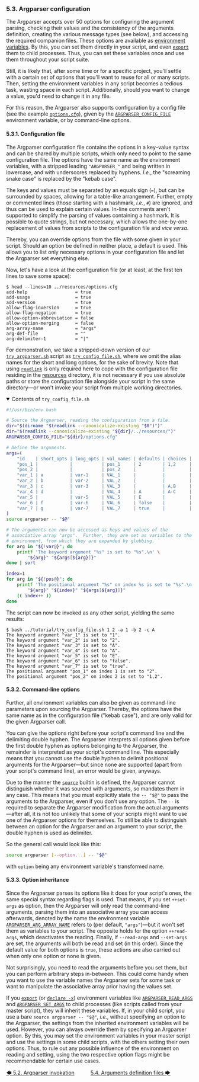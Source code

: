 <!--
###############################################################################
#                                                                             #
# Copyright 2025 Simon Brandt                                                 #
#                                                                             #
# Licensed under the Apache License, Version 2.0 (the "License");             #
# you may not use this file except in compliance with the License.            #
# You may obtain a copy of the License at                                     #
#                                                                             #
#     http://www.apache.org/licenses/LICENSE-2.0                              #
#                                                                             #
# Unless required by applicable law or agreed to in writing, software         #
# distributed under the License is distributed on an "AS IS" BASIS,           #
# WITHOUT WARRANTIES OR CONDITIONS OF ANY KIND, either express or implied.    #
# See the License for the specific language governing permissions and         #
# limitations under the License.                                              #
#                                                                             #
###############################################################################
-->

### 5.3. Argparser configuration

The Argparser accepts over 50 options for configuring the argument parsing, checking their values and the consistency of the arguments definition, creating the various message types (see below), and accessing the required companion files. These options are available as [environment variables](../reference/environment_variables/introduction.md#94-environment-variables). By this, you can set them directly in your script, and even [`export`](https://www.gnu.org/software/bash/manual/html_node/Bourne-Shell-Builtins.html#index-export "gnu.org &rightarrow; Bourne Shell Builtins &rightarrow; export") them to child processes. Thus, you can set these variables once and use them throughout your script suite.

Still, it is likely that, after some time or for a specific project, you'll settle with a certain set of options that you'll want to reuse for all or many scripts. Then, setting the environment variables in any script becomes a tedious task, wasting space in each script. Additionally, should you want to change a value, you'd need to change it in any file.

For this reason, the Argparser also supports configuration by a config file (see the example [`options.cfg`](../../resources/options.cfg)), given by the [`ARGPARSER_CONFIG_FILE`](../reference/environment_variables/environment_variables.md#9416-argparser_config_file) environment variable, or by command-line options.

#### 5.3.1. Configuration file

The Argparser configuration file contains the options in a key&ndash;value syntax and can be shared by multiple scripts, which only need to point to the same configuration file. The options have the same name as the environment variables, with a stripped leading `"ARGPARSER_"` and being written in lowercase, and with underscores replaced by hyphens. *I.e.*, the "screaming snake case" is replaced by the "kebab case".

The keys and values must be separated by an equals sign (`=`), but can be surrounded by spaces, allowing for a table-like arrangement. Further, empty or commented lines (those starting with a hashmark, *i.e.*, `#`) are ignored, and thus can be used to explain certain values. In-line comments aren't supported to simplify the parsing of values containing a hashmark. It is possible to quote strings, but not necessary, which allows the one-by-one replacement of values from scripts to the configuration file and *vice versa*.

Thereby, you can override options from the file with some given in your script. Should an option be defined in neither place, a default is used. This allows you to list only necessary options in your configuration file and let the Argparser set everything else.

Now, let's have a look at the configuration file (or at least, at the first ten lines to save some space):

<!-- <include command="head --lines=10 ../resources/options.cfg" lang="console"> -->
```console
$ head --lines=10 ../resources/options.cfg
add-help                  = true
add-usage                 = true
add-version               = true
allow-flag-inversion      = true
allow-flag-negation       = true
allow-option-abbreviation = false
allow-option-merging      = false
arg-array-name            = "args"
arg-def-file              = ""
arg-delimiter-1           = "|"
```
<!-- </include> -->

For demonstration, we take a stripped-down version of our [`try_argparser.sh`](../../tutorial/try_argparser.sh) script as [`try_config_file.sh`](../../tutorial/try_config_file.sh), where we omit the alias names for the short and long options, for the sake of brevity. Note that using [`readlink`](https://man7.org/linux/man-pages/man1/readlink.1.html "man7.org &rightarrow; man pages &rightarrow; readlink(1)") is only required here to cope with the configuration file residing in the [resources](../../resources) directory, it is not necessary if you use absolute paths or store the configuration file alongside your script in the same directory&mdash;or won't invoke your script from multiple working directories.

<details open>

<summary>Contents of <code>try_config_file.sh</code></summary>

<!-- <include command="sed '3,29d;/shellcheck/d' ../tutorial/try_config_file.sh" lang="bash"> -->
```bash
#!/usr/bin/env bash

# Source the Argparser, reading the configuration from a file.
dir="$(dirname "$(readlink --canonicalize-existing "$0")")"
dir="$(readlink --canonicalize-existing "${dir}/../resources/")"
ARGPARSER_CONFIG_FILE="${dir}/options.cfg"

# Define the arguments.
args=(
    "id    | short_opts | long_opts | val_names | defaults | choices | type | arg_no | arg_group            | notes      | help                                              "
    "pos_1 |            |           | pos_1     | 2        | 1,2     | int  | 1      | Positional arguments |            | one positional argument with default and choice   "
    "pos_2 |            |           | pos_2     |          |         | int  | 2      | Positional arguments |            | two positional arguments without default or choice"
    "var_1 | a          | var-1     | VAL_1     |          |         | uint | 1      | Mandatory options    |            | one value without default or choice               "
    "var_2 | b          | var-2     | VAL_2     |          |         | int  | +      | Mandatory options    |            | at least one value without default or choice      "
    "var_3 | c          | var-3     | VAL_3     |          | A,B     | char | +      | Mandatory options    |            | at least one value with choice                    "
    "var_4 | d          |           | VAL_4     | A        | A-C     | char | 1      | Optional options     |            | one value with default and choice                 "
    "var_5 |            | var-5     | VAL_5     | E        |         | str  | 1      | Optional options     |            | one value with default                            "
    "var_6 | f          | var-6     | VAL_6     | false    |         | bool | 0      | Optional options     |            | no value (flag) with default                      "
    "var_7 | g          | var-7     | VAL_7     | true     |         | bool | 0      | Optional options     | deprecated | no value (flag) with default                      "
)
source argparser -- "$@"

# The arguments can now be accessed as keys and values of the
# associative array "args".  Further, they are set as variables to the
# environment, from which they are expanded by globbing.
for arg in "${!var@}"; do
    printf 'The keyword argument "%s" is set to "%s".\n' \
        "${arg}" "${args[${arg}]}"
done | sort

index=1
for arg in "${!pos@}"; do
    printf 'The positional argument "%s" on index %s is set to "%s".\n' \
        "${arg}" "${index}" "${args[${arg}]}"
    (( index++ ))
done
```
<!-- </include> -->

</details>

The script can now be invoked as any other script, yielding the same results:

<!-- <include command="bash ../tutorial/try_config_file.sh 1 2 -a 1 -b 2 -c A" lang="console"> -->
```console
$ bash ../tutorial/try_config_file.sh 1 2 -a 1 -b 2 -c A
The keyword argument "var_1" is set to "1".
The keyword argument "var_2" is set to "2".
The keyword argument "var_3" is set to "A".
The keyword argument "var_4" is set to "A".
The keyword argument "var_5" is set to "E".
The keyword argument "var_6" is set to "false".
The keyword argument "var_7" is set to "true".
The positional argument "pos_1" on index 1 is set to "2".
The positional argument "pos_2" on index 2 is set to "1,2".
```
<!-- </include> -->

#### 5.3.2. Command-line options

Further, all environment variables can also be given as command-line parameters upon sourcing the Argparser. Thereby, the options have the same name as in the configuration file ("kebab case"), and are only valid for the given Argparser call.

You can give the options right before your script's command line and the delimiting double hyphen. The Argparser interprets all options given before the first double hyphen as options belonging to the Argparser, the remainder is interpreted as your script's command line. This especially means that you cannot use the double hyphen to delimit positional arguments for the Argparser&mdash;but since none are supported (apart from your script's command line), an error would be given, anyways.

Due to the manner the [`source`](https://www.gnu.org/software/bash/manual/html_node/Bash-Builtins.html#index-source "gnu.org &rightarrow; Bash Builtins &rightarrow; source") builtin is defined, the Argparser cannot distinguish whether it was sourced with arguments, so mandates them in any case. This means that you must explicitly state the `-- "$@"` to pass the arguments to the Argparser, even if you don't use any option. The `--` is required to separate the Argparser modification from the actual arguments&mdash;after all, it is not too unlikely that some of your scripts might want to use one of the Argparser options for themselves. To still be able to distinguish between an option for the Argparser and an argument to your script, the double hyphen is used as delimiter.

So the general call would look like this:

```bash
source argparser [--option...] -- "$@"
```

with `option` being any environment variable's transformed name.

#### 5.3.3. Option inheritance

Since the Argparser parses its options like it does for your script's ones, the same special syntax regarding flags is used. That means, if you set `++set-args` as option, then the Argparser will only read the command-line arguments, parsing them into an associative array you can access afterwards, denoted by the name the environment variable [`ARGPARSER_ARG_ARRAY_NAME`](../reference/environment_variables/environment_variables.md#949-argparser_arg_array_name) refers to (per default, `"args"`)&mdash;but it won't set them as variables to your script.  The opposite holds for the option `++read-args`, which deactivates the reading. Finally, if `--read-args` and `--set-args` are set, the arguments will both be read and set (in this order). Since the default value for both options is `true`, these actions are also carried out when only one option or none is given.

Not surprisingly, you need to read the arguments before you set them, but you can perform arbitrary steps in-between. This could come handy when you want to use the variable names the Argparser sets for some task or want to manipulate the associative array prior having the values set.

If you [`export`](https://www.gnu.org/software/bash/manual/html_node/Bourne-Shell-Builtins.html#index-export "gnu.org &rightarrow; Bourne Shell Builtins &rightarrow; export") (or [`declare -x`](https://www.gnu.org/software/bash/manual/html_node/Bash-Builtins.html#index-declare "gnu.org &rightarrow; Bash Builtins &rightarrow; declare")) environment variables like [`ARGPARSER_READ_ARGS`](../reference/environment_variables/environment_variables.md#9435-argparser_read_args) and [`ARGPARSER_SET_ARGS`](../reference/environment_variables/environment_variables.md#9437-argparser_set_args) to child processes (like scripts called from your master script), they will inherit these variables. If, in your child script, you use a bare `source argparser -- "$@"`, *i.e.*, without specifying an option to the Argparser, the settings from the inherited environment variables will be used. However, you can always override them by specifying an Argparser option. By this, you may set the environment variables in your master script and use the settings in some child scripts, with the others setting their own options. Thus, to rule out any possible influence of the environment on reading and setting, using the two respective option flags might be recommendable for certain use cases.

[&#129092;&nbsp;5.2. Argparser invokation](argparser_invokation.md)
&nbsp;&nbsp;&nbsp;&nbsp;&nbsp;&nbsp;&nbsp;&nbsp;&nbsp;&nbsp;[5.4. Arguments definition files&nbsp;&#129094;](arguments_definition_files.md)
